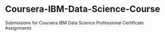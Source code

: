 # Coursera-IBM-Data-Science-Course
Submissions for Coursera IBM Data Science Professional Certificate Assignments
